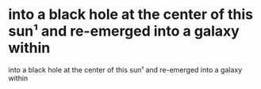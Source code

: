 # into a black hole at the center of this sun¹ and re-emerged into a galaxy within

into a black hole at the center of this sun¹ and re-emerged into a galaxy within